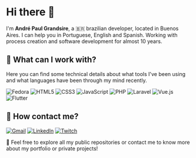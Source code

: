 # Hi there 👋

I'm **André Paul Grandsire**, a 🇧🇷 brazilian developer, located in Buenos Aires. I can help you in Portuguese, English and Spanish. Working with process creation and software development for almost 10 years.
  
## 💼 What can I work with?

Here you can find some technical details about what tools I've been using and what languages have been through my mind recently.

![Fedora](https://img.shields.io/badge/Fedora-294172?style=for-the-badge&logo=fedora&logoColor=white)
![HTML5](https://img.shields.io/badge/html5-%23E34F26.svg?style=for-the-badge&logo=html5&logoColor=white)
![CSS3](https://img.shields.io/badge/css3-%231572B6.svg?style=for-the-badge&logo=css3&logoColor=white)
![JavaScript](https://img.shields.io/badge/javascript-%23323330.svg?style=for-the-badge&logo=javascript&logoColor=%23F7DF1E)
![PHP](https://img.shields.io/badge/php-%23777BB4.svg?style=for-the-badge&logo=php&logoColor=white)
![Laravel](https://img.shields.io/badge/laravel-%23FF2D20.svg?style=for-the-badge&logo=laravel&logoColor=white)
![Vue.js](https://img.shields.io/badge/vuejs-%2335495e.svg?style=for-the-badge&logo=vuedotjs&logoColor=%234FC08D)
![Flutter](https://img.shields.io/badge/Flutter-%2302569B.svg?style=for-the-badge&logo=Flutter&logoColor=white)
  
  
## 📩 How contact me?

[![Gmail](https://img.shields.io/badge/Gmail-D14836?style=for-the-badge&logo=gmail&logoColor=white)](mailto:aplg.projetos@gmail.com)
[![LinkedIn](https://img.shields.io/badge/linkedin-%230077B5.svg?style=for-the-badge&logo=linkedin&logoColor=white)](https://linkedin.com/in/andrepg)
[![Twitch](https://img.shields.io/badge/Twitch-purple?style=for-the-badge&logo=twitch&logoColor=white)](https://twitch.tv/anndrepaul)


👀 Feel free to explore all my public repositories or contact me to know more about my portfolio or private projects!
